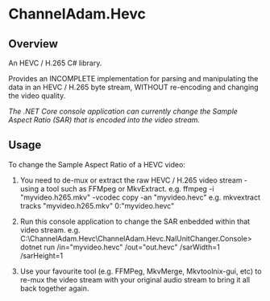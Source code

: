 # ChannelAdam.Hevc

## Overview
An HEVC / H.265 C# library.

Provides an INCOMPLETE implementation for parsing and manipulating the data in an HEVC / H.265 byte stream, WITHOUT re-encoding and changing the video quality.

*The .NET Core console application can currently change the Sample Aspect Ratio (SAR) that is encoded into the video stream.*


## Usage
To change the Sample Aspect Ratio of a HEVC video:

1. You need to de-mux or extract the raw HEVC / H.265 video stream - using a tool such as FFMpeg or MkvExtract.
    e.g. ffmpeg -i "myvideo.h265.mkv" -vcodec copy -an "myvideo.hevc"
    e.g. mkvextract tracks "myvideo.h265.mkv" 0:"myvideo.hevc"

2. Run this console application to change the SAR enbedded within that video stream.
    e.g. C:\ChannelAdam.Hevc\ChannelAdam.Hevc.NalUnitChanger.Console> dotnet run /in="myvideo.hevc" /out="out.hevc" /sarWidth=1 /sarHeight=1
    
3. Use your favourite tool (e.g. FFMPeg, MkvMerge, Mkvtoolnix-gui, etc) to re-mux the video stream with your original audio stream to bring it all back together again.
